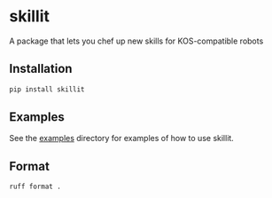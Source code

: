 # skillit

A package that lets you chef up new skills for KOS-compatible robots

## Installation

```bash
pip install skillit
```

## Examples

See the [examples](examples) directory for examples of how to use skillit.

## Format

```
ruff format .
```
